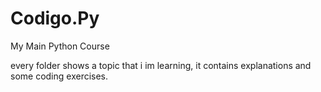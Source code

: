 # Codigo.Py
My Main Python Course 

  every folder shows a topic that i im learning, it contains explanations and some coding exercises.
